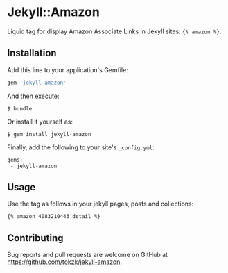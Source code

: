 # Jekyll::Amazon

Liquid tag for display Amazon Associate Links in Jekyll sites: `{% amazon %}`.

## Installation

Add this line to your application's Gemfile:

```ruby
gem 'jekyll-amazon'
```

And then execute:

    $ bundle

Or install it yourself as:

    $ gem install jekyll-amazon

Finally, add the following to your site's `_config.yml`:

```
gems:
 - jekyll-amazon
```

## Usage

Use the tag as follows in your jekyll pages, posts and collections:


```liquid
{% amazon 4083210443 detail %}
```

## Contributing

Bug reports and pull requests are welcome on GitHub at https://github.com/tokzk/jekyll-amazon.


